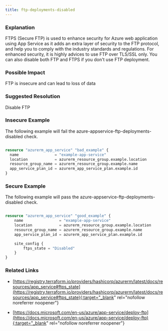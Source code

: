 ```yaml
---
title: ftp-deployments-disabled
---
```


### Explanation

FTPS (Secure FTP) is used to enhance security for Azure web application using App Service as it adds an extra layer of security to the FTP protocol, and help you to comply with the industry standards and regulations. For enhanced security, it is highly advices to use FTP over TLS/SSL only. You can also disable both FTP and FTPS if you don't use FTP deployment.

### Possible Impact
FTP is insecure and can lead to loss of data

### Suggested Resolution
Disable FTP


### Insecure Example

The following example will fail the azure-appservice-ftp-deployments-disabled check.

```terraform

resource "azurerm_app_service" "bad_example" {
  name                = "example-app-service"
  location            = azurerm_resource_group.example.location
  resource_group_name = azurerm_resource_group.example.name
  app_service_plan_id = azurerm_app_service_plan.example.id
}

```



### Secure Example

The following example will pass the azure-appservice-ftp-deployments-disabled check.

```terraform

resource "azurerm_app_service" "good_example" {
	name                = "example-app-service"
	location            = azurerm_resource_group.example.location
	resource_group_name = azurerm_resource_group.example.name
	app_service_plan_id = azurerm_app_service_plan.example.id

	site_config {
		ftps_state = "Disabled"
	}
}

```




### Related Links


- [https://registry.terraform.io/providers/hashicorp/azurerm/latest/docs/resources/app_service#ftps_state](https://registry.terraform.io/providers/hashicorp/azurerm/latest/docs/resources/app_service#ftps_state){:target="_blank" rel="nofollow noreferrer noopener"}

- [https://docs.microsoft.com/en-us/azure/app-service/deploy-ftp](https://docs.microsoft.com/en-us/azure/app-service/deploy-ftp){:target="_blank" rel="nofollow noreferrer noopener"}


